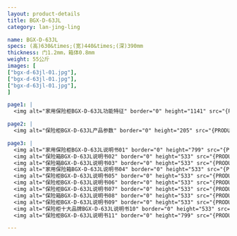 ```yaml
---
layout: product-details
title: BGX-D-63JL
category: lan-jing-ling

name: BGX-D-63JL
specs: (高)630&times;(宽)440&times;(深)390mm
thickness: 门1.2mm，箱体0.8mm
weight: 55公斤
images: [
["bgx-d-63jl-01.jpg"],
["bgx-d-63jl-01.jpg"],
["bgx-d-63jl-01.jpg"],
]

page1: |
  <img alt="家用保险柜BGX-D-63JL功能特征" border="0" height="1141" src="{PRODUCT_IMAGES}bgx-gn.jpg" width="538" />

page2: |
  <img alt="保险柜BGX-D-63JL产品参数" border="0" height="205" src="{PRODUCT_IMAGES}bgx-cpcs.jpg" width="538" />

page3: |
  <img alt="家用保险柜BGX-D-63JL说明书01" border="0" height="799" src="{PRODUCT_IMAGES}bgx-sm01.jpg" width="528" /><br />
  <img alt="保险箱BGX-D-63JL说明书02" border="0" height="533" src="{PRODUCT_IMAGES}bgx-sm02.jpg" width="363" /><br />
  <img alt="保险箱BGX-D-63JL说明书03" border="0" height="533" src="{PRODUCT_IMAGES}bgx-sm03.jpg" width="363" /><br />
  <img alt="家用保险箱BGX-D-63JL说明书04" border="0" height="533" src="{PRODUCT_IMAGES}bgx-sm04.jpg" width="363" /><br />
  <img alt="保险柜BGX-D-63JL说明书05" border="0" height="533" src="{PRODUCT_IMAGES}bgx-sm05.jpg" width="363" /><br />
  <img alt="保险柜BGX-D-63JL说明书06" border="0" height="533" src="{PRODUCT_IMAGES}bgx-sm06.jpg" width="363" /><br />
  <img alt="保险柜BGX-D-63JL说明书07" border="0" height="533" src="{PRODUCT_IMAGES}bgx-sm07.jpg" width="363" /><br />
  <img alt="保险箱BGX-D-63JL说明书08" border="0" height="533" src="{PRODUCT_IMAGES}bgx-sm08.jpg" width="363" /><br />
  <img alt="保险柜BGX-D-63JL说明书09" border="0" height="533" src="{PRODUCT_IMAGES}bgx-sm09.jpg" width="363" /><br />
  <img alt="保险柜十大品牌BGX-D-63JL说明书10" border="0" height="533" src="{PRODUCT_IMAGES}bgx-sm10.jpg" width="363" /><br />
  <img alt="保险柜BGX-D-63JL说明书11" border="0" height="799" src="{PRODUCT_IMAGES}bgx-sm11.jpg" width="528" />

---
```

